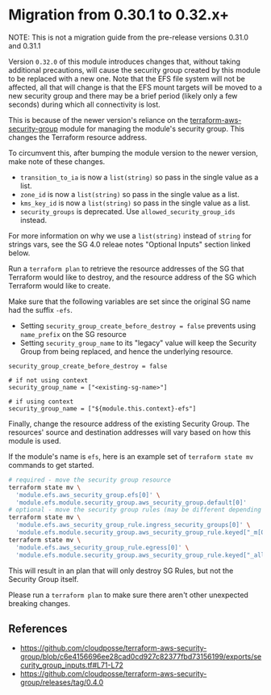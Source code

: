 # Migration from 0.30.1 to 0.32.x+

NOTE: This is not a migration guide from the pre-release versions 0.31.0 and 0.31.1

Version `0.32.0` of this module introduces changes that, without taking additional precautions, will cause the security group created by this module to be replaced with a new one. Note that the EFS file system will not be affected, all that will change is that the EFS mount targets will be moved to a new security group and there may be a brief period (likely only a few seconds) during which all connectivity is lost. 

This is because of the newer version's reliance on the [terraform-aws-security-group](https://github.com/cloudposse/terraform-aws-security-group)
module for managing the module's security group. This changes the Terraform resource address.

To circumvent this, after bumping the module version to the newer version, make note of these changes.

* `transition_to_ia` is now a `list(string)` so pass in the single value as a list.
* `zone_id` is now a `list(string)` so pass in the single value as a list.
* `kms_key_id` is now a `list(string)` so pass in the single value as a list.
* `security_groups` is deprecated. Use `allowed_security_group_ids` instead.

For more information on why we use a `list(string)` instead of `string` for strings vars, see the SG 4.0 releae notes "Optional Inputs" section linked below.

Run a `terraform plan` to retrieve the resource addresses of the SG that Terraform would like to destroy, and the resource address of the SG which Terraform would like to create.

Make sure that the following variables are set since the original SG name had the suffix `-efs`.

* Setting `security_group_create_before_destroy = false` prevents using `name_prefix` on the SG resource
* Setting `security_group_name` to its "legacy" value will keep the Security Group from being replaced, and hence the underlying resource.

```hcl
security_group_create_before_destroy = false

# if not using context
security_group_name = ["<existing-sg-name>"]

# if using context
security_group_name = ["${module.this.context}-efs"]
```

Finally, change the resource address of the existing Security Group. The resources' source and destination addresses will vary based on how this module is used.

If the module's name is `efs`, here is an example set of `terraform state mv` commands to get started.

```bash
# required - move the security group resource
terraform state mv \
  'module.efs.aws_security_group.efs[0]' \
  'module.efs.module.security_group.aws_security_group.default[0]'
# optional - move the security group rules (may be different depending on usage)
terraform state mv \
  'module.efs.aws_security_group_rule.ingress_security_groups[0]' \
  'module.efs.module.security_group.aws_security_group_rule.keyed["_m[0]#[0]#sg#0"]'
terraform state mv \
  'module.efs.aws_security_group_rule.egress[0]' \
  'module.efs.module.security_group.aws_security_group_rule.keyed["_allow_all_egress_"]'
```

This will result in an plan that will only destroy SG Rules, but not the Security Group itself.

Please run a `terraform plan` to make sure there aren't other unexpected breaking changes.

## References

* https://github.com/cloudposse/terraform-aws-security-group/blob/c6e4156696ee28cad0cd927c82377fbd73156199/exports/security_group_inputs.tf#L71-L72
* https://github.com/cloudposse/terraform-aws-security-group/releases/tag/0.4.0
